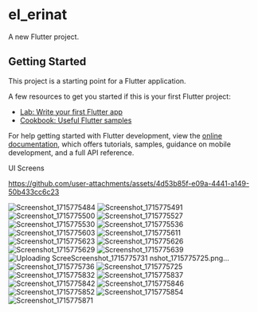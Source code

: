 # el_erinat
A new Flutter project.

## Getting Started

This project is a starting point for a Flutter application.

A few resources to get you started if this is your first Flutter project:

- [Lab: Write your first Flutter app](https://docs.flutter.dev/get-started/codelab)
- [Cookbook: Useful Flutter samples](https://docs.flutter.dev/cookbook)

For help getting started with Flutter development, view the
[online documentation](https://docs.flutter.dev/), which offers tutorials,
samples, guidance on mobile development, and a full API reference.

UI Screens 



https://github.com/user-attachments/assets/4d53b85f-e09a-4441-a149-50b433cc6c23


 
![Screenshot_1715775484](https://github.com/user-attachments/assets/32ffed18-c958-4097-85b0-c46b8122dad8)
![Screenshot_1715775491](https://github.com/user-attachments/assets/e35218a4-a9e8-46d3-a608-c881eaee7ec5)
![Screenshot_1715775500](https://github.com/user-attachments/assets/662c1321-d24c-4523-835f-21f448749269)
![Screenshot_1715775527](https://github.com/user-attachments/assets/68e26145-4548-4157-8db5-ede11dfa4327)
![Screenshot_1715775530](https://github.com/user-attachments/assets/c375d9a2-b766-4a10-9d34-1552390f0b6a)
![Screenshot_1715775536](https://github.com/user-attachments/assets/85cb3558-cb13-4ca6-92f2-59e1fe0f02a3)
![Screenshot_1715775603](https://github.com/user-attachments/assets/83089d20-22c0-4ece-b9bb-b5cead6b6630)
![Screenshot_1715775611](https://github.com/user-attachments/assets/6ea7a69b-7e06-4505-a3c0-686c5a471af7)
![Screenshot_1715775623](https://github.com/user-attachments/assets/b4e775a7-b7f9-4b72-81de-d194c32e847e)
![Screenshot_1715775626](https://github.com/user-attachments/assets/31b27cd6-28cb-42ac-9acf-06ed53b61c2f)
![Screenshot_1715775629](https://github.com/user-attachments/assets/4bd31f37-3a59-46ce-ae35-2fe8d4ae6106)
![Screenshot_1715775639](https://github.com/user-attachments/assets/d4617c80-cbf1-47d4-8ec4-2472c44fa5e0)
![Uploading Scree![Screenshot_1715775731](https://github.com/user-attachments/assets/bbcf1924-7ea3-40d4-9b07-362bc350ca3f)
nshot_1715775725.png…]()
![Screenshot_1715775736](https://github.com/user-attachments/assets/e1628825-213f-473e-8752-a5b7e6fda1f6)
![Screenshot_1715775725](https://github.com/user-attachments/assets/a8819b28-5ad1-4a0c-92a4-db96845a5157)
![Screenshot_1715775832](https://github.com/user-attachments/assets/64cdfa77-a209-440d-a0ab-eb0146bb2867)
![Screenshot_1715775837](https://github.com/user-attachments/assets/ea2205f4-e551-406a-bea1-c394086b8db2)
![Screenshot_1715775842](https://github.com/user-attachments/assets/6acade8e-37f3-4d53-b1d3-048734ff326e)
![Screenshot_1715775846](https://github.com/user-attachments/assets/bf2ff0f3-c796-4129-b1da-17909d425bd9)
![Screenshot_1715775852](https://github.com/user-attachments/assets/85ab1ca1-5848-47e7-9b7e-fd51d00ee2cf)
![Screenshot_1715775854](https://github.com/user-attachments/assets/1bfa18a4-2101-4abb-8369-626061c551fa)
![Screenshot_1715775871](https://github.com/user-attachments/assets/d6a9d55c-bf08-408f-851a-a90c4b407dc6)
